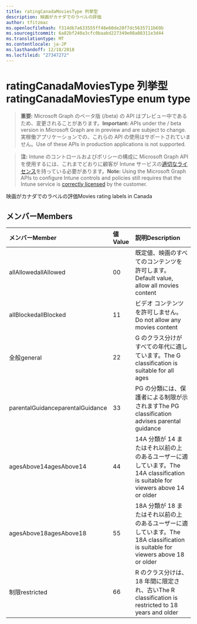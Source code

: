 ```yaml
---
title: ratingCanadaMoviesType 列挙型
description: 映画がカナダでのラベルの評価
author: tfitzmac
ms.openlocfilehash: f314db7a633555ff48e60de20f7dc5635711b69b
ms.sourcegitcommit: 6a82bf240a3cfc0baabd227349e08a08311e3d44
ms.translationtype: MT
ms.contentlocale: ja-JP
ms.lasthandoff: 12/18/2018
ms.locfileid: "27347272"
---
```

# <a name="ratingcanadamoviestype-enum-type"></a><span data-ttu-id="3e6cc-103">ratingCanadaMoviesType 列挙型</span><span class="sxs-lookup"><span data-stu-id="3e6cc-103">ratingCanadaMoviesType enum type</span></span>

> <span data-ttu-id="3e6cc-104">**重要:** Microsoft Graph のベータ版 (/beta) の API はプレビュー中であるため、変更されることがあります。</span><span class="sxs-lookup"><span data-stu-id="3e6cc-104">**Important:** APIs under the / beta version in Microsoft Graph are in preview and are subject to change.</span></span> <span data-ttu-id="3e6cc-105">実稼働アプリケーションでの、これらの API の使用はサポートされていません。</span><span class="sxs-lookup"><span data-stu-id="3e6cc-105">Use of these APIs in production applications is not supported.</span></span>

> <span data-ttu-id="3e6cc-106">**注:** Intune のコントロールおよびポリシーの構成に Microsoft Graph API を使用するには、これまでどおりに顧客が Intune サービスの[適切なライセンス](https://go.microsoft.com/fwlink/?linkid=839381)を持っている必要があります。</span><span class="sxs-lookup"><span data-stu-id="3e6cc-106">**Note:** Using the Microsoft Graph APIs to configure Intune controls and policies still requires that the Intune service is [correctly licensed](https://go.microsoft.com/fwlink/?linkid=839381) by the customer.</span></span>

<span data-ttu-id="3e6cc-107">映画がカナダでのラベルの評価</span><span class="sxs-lookup"><span data-stu-id="3e6cc-107">Movies rating labels in Canada</span></span>
## <a name="members"></a><span data-ttu-id="3e6cc-108">メンバー</span><span class="sxs-lookup"><span data-stu-id="3e6cc-108">Members</span></span>
|<span data-ttu-id="3e6cc-109">メンバー</span><span class="sxs-lookup"><span data-stu-id="3e6cc-109">Member</span></span>|<span data-ttu-id="3e6cc-110">値</span><span class="sxs-lookup"><span data-stu-id="3e6cc-110">Value</span></span>|<span data-ttu-id="3e6cc-111">説明</span><span class="sxs-lookup"><span data-stu-id="3e6cc-111">Description</span></span>|
|:---|:---|:---|
|<span data-ttu-id="3e6cc-112">allAllowed</span><span class="sxs-lookup"><span data-stu-id="3e6cc-112">allAllowed</span></span>|<span data-ttu-id="3e6cc-113">0</span><span class="sxs-lookup"><span data-stu-id="3e6cc-113">0</span></span>|<span data-ttu-id="3e6cc-114">既定値、映画のすべてのコンテンツを許可します。</span><span class="sxs-lookup"><span data-stu-id="3e6cc-114">Default value, allow all movies content</span></span>|
|<span data-ttu-id="3e6cc-115">allBlocked</span><span class="sxs-lookup"><span data-stu-id="3e6cc-115">allBlocked</span></span>|<span data-ttu-id="3e6cc-116">1</span><span class="sxs-lookup"><span data-stu-id="3e6cc-116">1</span></span>|<span data-ttu-id="3e6cc-117">ビデオ コンテンツを許可しません。</span><span class="sxs-lookup"><span data-stu-id="3e6cc-117">Do not allow any movies content</span></span>|
|<span data-ttu-id="3e6cc-118">全般</span><span class="sxs-lookup"><span data-stu-id="3e6cc-118">general</span></span>|<span data-ttu-id="3e6cc-119">2</span><span class="sxs-lookup"><span data-stu-id="3e6cc-119">2</span></span>|<span data-ttu-id="3e6cc-120">G のクラス分けがすべての年代に適しています。</span><span class="sxs-lookup"><span data-stu-id="3e6cc-120">The G classification is suitable for all ages</span></span>|
|<span data-ttu-id="3e6cc-121">parentalGuidance</span><span class="sxs-lookup"><span data-stu-id="3e6cc-121">parentalGuidance</span></span>|<span data-ttu-id="3e6cc-122">3</span><span class="sxs-lookup"><span data-stu-id="3e6cc-122">3</span></span>|<span data-ttu-id="3e6cc-123">PG の分類には、保護者による制限が示されます</span><span class="sxs-lookup"><span data-stu-id="3e6cc-123">The PG classification advises parental guidance</span></span>|
|<span data-ttu-id="3e6cc-124">agesAbove14</span><span class="sxs-lookup"><span data-stu-id="3e6cc-124">agesAbove14</span></span>|<span data-ttu-id="3e6cc-125">4</span><span class="sxs-lookup"><span data-stu-id="3e6cc-125">4</span></span>|<span data-ttu-id="3e6cc-126">14A 分類が 14 またはそれ以前の上のあるユーザーに適しています。</span><span class="sxs-lookup"><span data-stu-id="3e6cc-126">The 14A classification is suitable for viewers above 14 or older</span></span>|
|<span data-ttu-id="3e6cc-127">agesAbove18</span><span class="sxs-lookup"><span data-stu-id="3e6cc-127">agesAbove18</span></span>|<span data-ttu-id="3e6cc-128">5</span><span class="sxs-lookup"><span data-stu-id="3e6cc-128">5</span></span>|<span data-ttu-id="3e6cc-129">18A 分類が 18 またはそれ以前の上のあるユーザーに適しています。</span><span class="sxs-lookup"><span data-stu-id="3e6cc-129">The 18A classification is suitable for viewers above 18 or older</span></span>|
|<span data-ttu-id="3e6cc-130">制限</span><span class="sxs-lookup"><span data-stu-id="3e6cc-130">restricted</span></span>|<span data-ttu-id="3e6cc-131">6</span><span class="sxs-lookup"><span data-stu-id="3e6cc-131">6</span></span>|<span data-ttu-id="3e6cc-132">R のクラス分けは、18 年間に限定され、古い</span><span class="sxs-lookup"><span data-stu-id="3e6cc-132">The R classification is restricted to 18 years and older</span></span>|





